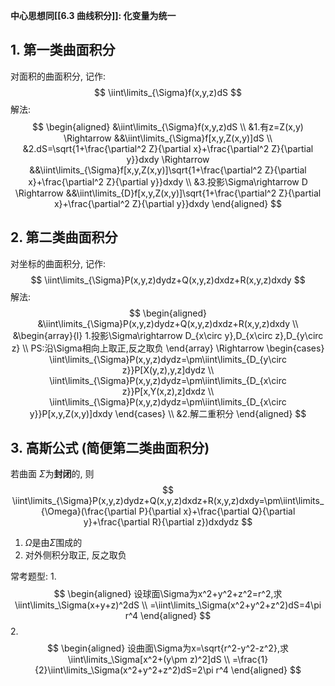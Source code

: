 **中心思想同[[6.3 曲线积分]]: 化变量为统一**

## 1. 第一类曲面积分
对面积的曲面积分, 记作:
$$
\iint\limits_{\Sigma}f(x,y,z)dS
$$
解法:
$$
\begin{aligned}
&\iint\limits_{\Sigma}f(x,y,z)dS
\\
&1.有z=Z(x,y)
\Rightarrow
&&\iint\limits_{\Sigma}f[x,y,Z(x,y)]dS
\\
&2.dS=\sqrt{1+\frac{\partial^2 Z}{\partial x}+\frac{\partial^2 Z}{\partial y}}dxdy
\Rightarrow
&&\iint\limits_{\Sigma}f[x,y,Z(x,y)]\sqrt{1+\frac{\partial^2 Z}{\partial x}+\frac{\partial^2 Z}{\partial y}}dxdy
\\
&3.投影\Sigma\rightarrow D
\Rightarrow
&&\iint\limits_{D}f[x,y,Z(x,y)]\sqrt{1+\frac{\partial^2 Z}{\partial x}+\frac{\partial^2 Z}{\partial y}}dxdy
\end{aligned}
$$

## 2. 第二类曲面积分
对坐标的曲面积分, 记作:
$$
\iint\limits_{\Sigma}P(x,y,z)dydz+Q(x,y,z)dxdz+R(x,y,z)dxdy
$$
解法:
$$
\begin{aligned}
&\iint\limits_{\Sigma}P(x,y,z)dydz+Q(x,y,z)dxdz+R(x,y,z)dxdy
\\
&\begin{array}{l}
1.投影\Sigma\rightarrow D_{x\circ y},D_{x\circ z},D_{y\circ z}
\\
PS:沿\Sigma相向上取正,反之取负
\end{array}
\Rightarrow
\begin{cases}
\iint\limits_{\Sigma}P(x,y,z)dydz=\pm\iint\limits_{D_{y\circ z}}P[X(y,z),y,z]dydz \\
\iint\limits_{\Sigma}P(x,y,z)dydz=\pm\iint\limits_{D_{x\circ z}}P[x,Y(x,z),z]dxdz \\
\iint\limits_{\Sigma}P(x,y,z)dydz=\pm\iint\limits_{D_{x\circ y}}P[x,y,Z(x,y)]dxdy
\end{cases}
\\
&2.解二重积分
\end{aligned}
$$

## 3. 高斯公式 (简便第二类曲面积分)


若曲面 $\Sigma$为**封闭**的, 则
$$
\iint\limits_{\Sigma}P(x,y,z)dydz+Q(x,y,z)dxdz+R(x,y,z)dxdy=\pm\iint\limits_{\Omega}(\frac{\partial P}{\partial x}+\frac{\partial Q}{\partial y}+\frac{\partial R}{\partial z})dxdydz
$$

1. $\Omega$是由$\Sigma$围成的
2. 对外侧积分取正, 反之取负

常考题型:
1. 
$$
\begin{aligned}
设球面\Sigma为x^2+y^2+z^2=r^2,求\iint\limits_\Sigma(x+y+z)^2dS
\\
=\iint\limits_\Sigma(x^2+y^2+z^2)dS=4\pi r^4
\end{aligned}
$$
2. 
$$
\begin{aligned}
设曲面\Sigma为x=\sqrt{r^2-y^2-z^2},求\iint\limits_\Sigma[x^2+(y\pm z)^2]dS
\\
=\frac{1}{2}\iint\limits_\Sigma(x^2+y^2+z^2)dS=2\pi r^4
\end{aligned}
$$
